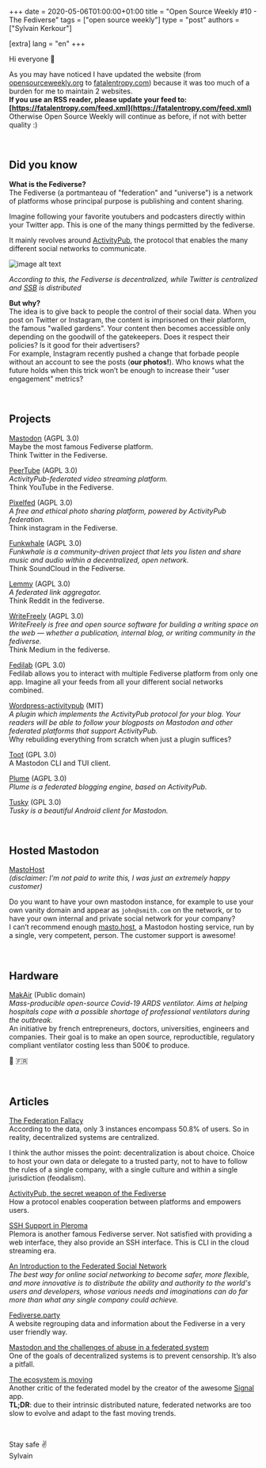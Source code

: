 +++
date = 2020-05-06T01:00:00+01:00
title = "Open Source Weekly #10 - The Fediverse"
tags = ["open source weekly"]
type = "post"
authors = ["Sylvain Kerkour"]

[extra]
lang = "en"
+++

Hi everyone 👋

As you may have noticed I have updated the website (from [opensourceweekly.org](https://opensourceweekly.org/) to [fatalentropy.com](https://fatalentropy.com/)) because it was too much of a burden for me to maintain 2 websites.<br />
**If you use an RSS reader, please update your feed to: [https://fatalentropy.com/feed.xml](https://fatalentropy.com/feed.xml)** <br />
Otherwise Open Source Weekly will continue as before, if not with better quality :)

<br />

## Did you know

**What is the Fediverse?** <br />
The Fediverse (a portmanteau of "federation" and "universe") is a network of platforms whose principal purpose is publishing and content sharing.

Imagine following your favorite youtubers and podcasters directly within your Twitter app. This is one of the many things permitted by the fediverse.

It mainly revolves around [ActivityPub](https://activitypub.rocks), the protocol that enables the many different social networks to communicate.


![image alt text](https://fatalentropy.com/open-source-weekly/10/decentralized.jpg)

*According to this, the Fediverse is decentralized, while Twitter is centralized and [SSB](https://scuttlebutt.nz) is distributed*


**But why?** <br />
The idea is to give back to people the control of their social data. When you post on Twitter or Instagram, the content is imprisoned on their platform, the famous "walled gardens". Your content then becomes accessible only depending on the goodwill of the gatekeepers. Does it respect their policies? Is it good for their advertisers?<br />
For example, Instagram recently pushed a change that forbade people without an account to see the posts (**our photos!**). Who knows what the future holds when this trick won’t be enough to increase their "user engagement" metrics?

<br />

## Projects

[Mastodon](https://github.com/tootsuite/mastodon) (AGPL 3.0)<br />
Maybe the most famous Fediverse platform.<br />
Think Twitter in the Fediverse.
<br />


[PeerTube](https://github.com/Chocobozzz/PeerTube) (AGPL 3.0)<br />
*ActivityPub-federated video streaming platform.* <br />
Think YouTube in the Fediverse.
<br />


[Pixelfed](https://github.com/pixelfed/pixelfed) (AGPL 3.0)<br />
*A free and ethical photo sharing platform, powered by ActivityPub federation.* <br />
Think instagram in the Fediverse.
<br />

[Funkwhale](https://dev.funkwhale.audio/funkwhale/funkwhale) (AGPL 3.0)<br />
*Funkwhale is a community-driven project that lets you listen and share music and audio within a decentralized, open network.* <br />
Think SoundCloud in the Fediverse.
<br />

[Lemmy](https://github.com/LemmyNet/lemmy) (AGPL 3.0)<br />
*A federated link aggregator.* <br />
Think Reddit in the fediverse.
<br />

[WriteFreely](https://github.com/writeas/writefreely) (AGPL 3.0)<br />
*WriteFreely is free and open source software for building a writing space on the web — whether a publication, internal blog, or writing community in the fediverse.* <br />
Think Medium in the fediverse.
<br />

[Fedilab](https://framagit.org/tom79/fedilab) (GPL 3.0)<br />
Fedilab allows you to interact with multiple Fediverse platform from only one app. Imagine all your feeds from all your different social networks combined.
<br />

[Wordpress-activitypub](https://github.com/pfefferle/wordpress-activitypub) (MIT)<br />
*A plugin which implements the ActivityPub protocol for your blog. Your readers will be able to follow your blogposts on Mastodon and other federated platforms that support ActivityPub.* <br />
Why rebuilding everything from scratch when just a plugin suffices?
<br />


[Toot](https://github.com/ihabunek/toot) (GPL 3.0)<br />
A Mastodon CLI and TUI client.
<br />

[Plume](https://github.com/Plume-org/Plume) (AGPL 3.0)<br />
*Plume is a federated blogging engine, based on ActivityPub.*
<br />

[Tusky](https://github.com/tuskyapp/Tusky) (GPL 3.0)<br />
*Tusky is a beautiful Android client for Mastodon.*


<br />

## Hosted Mastodon

[MastoHost](https://masto.host)<br />
*(disclaimer: I’m not paid to write this, I was just an extremely happy customer)*

Do you want to have your own mastodon instance, for example to use your own vanity domain and appear as `john@smith.com` on the network, or to have your own internal and private social network for your company? <br />
I can’t recommend enough [masto.host](https://masto.host), a Mastodon hosting service, run by a single, very competent, person. The customer support is awesome!


<br />

## Hardware

[MakAir](https://github.com/makers-for-life/makair/) (Public domain)<br />
*Mass-producible open-source Covid-19 ARDS ventilator. Aims at helping hospitals cope with a possible shortage of professional ventilators during the outbreak.* <br />
An initiative by french entrepreneurs, doctors, universities, engineers and companies. Their goal is to make an open source, reproductible, regulatory compliant ventilator costing less than 500€ to produce.

🐓 🇫🇷

<br />

## Articles

[The Federation Fallacy](https://rosenzweig.io/blog/the-federation-fallacy.html)<br />
According to the data, only 3 instances encompass 50.8% of users. So in reality, decentralized systems are centralized.

I think the author misses the point: decentralization is about choice. Choice to host your own data or delegate to a trusted party, not to have to follow the rules of a single company, with a single culture and within a single jurisdiction (feodalism).
<br />

[ActivityPub, the secret weapon of the Fediverse](https://homehack.nl/activitypub-the-secret-weapon-of-the-fediverse/)<br />
How a protocol enables cooperation between platforms and empowers users.
<br />


[SSH Support in Pleroma](https://pleroma.social/blog/2019/04/01/bbs-support)<br />
Plemora is another famous Fediverse server. Not satisfied with providing a web interface, they also provide an SSH interface. This is CLI in the cloud streaming era.
<br />

[An Introduction to the Federated Social Network](https://www.eff.org/deeplinks/2011/03/introduction-distributed-social-network)<br />
*The best way for online social networking to become safer, more flexible, and more innovative is to distribute the ability and authority to the world's users and developers, whose various needs and imaginations can do far more than what any single company could achieve.*
<br />


[Fediverse.party](https://fediverse.party)<br />
A website regrouping data and information about the Fediverse in a very user friendly way.
<br />


[Mastodon and the challenges of abuse in a federated system](https://nolanlawson.com/2018/08/31/mastodon-and-the-challenges-of-abuse-in-a-federated-system)<br />
One of the goals of decentralized systems is to prevent censorship. It’s also a pitfall.
<br />


[The ecosystem is moving](https://signal.org/blog/the-ecosystem-is-moving)<br />
Another critic of the federated model by the creator of the awesome [Signal](https://signal.org) app.<br />
**TL;DR**: due to their intrinsic distributed nature, federated networks are too slow to evolve and adapt to the fast moving trends.

<br />

Stay safe ✌️<br />
Sylvain
